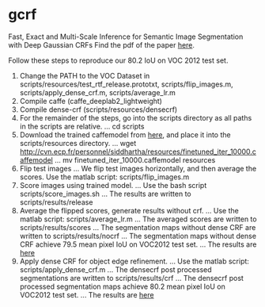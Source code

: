 # gcrf
Fast, Exact and Multi-Scale Inference for Semantic Image Segmentation with Deep Gaussian CRFs
Find the pdf of the paper [here](https://siddharthachandra.github.io/resources/chandra-eccv-2016.pdf).

Follow these steps to reproduce our 80.2 IoU on VOC 2012 test set.

1. Change the PATH to the VOC Dataset in scripts/resources/test_rtf_release.prototxt, scripts/flip_images.m, scripts/apply_dense_crf.m, scripts/average_lr.m
2. Compile caffe (caffe_deeplab2_lightweight)
3. Compile dense-crf (scripts/resources/densecrf)
4. For the remainder of the steps, go into the scripts directory as all paths in the scripts are relative.
... cd scripts
5. Download the trained caffemodel from [here](http://cvn.ecp.fr/personnel/siddhartha/resources/finetuned_iter_10000.caffemodel), and place it into the scripts/resources directory.
... wget http://cvn.ecp.fr/personnel/siddhartha/resources/finetuned_iter_10000.caffemodel
... mv finetuned_iter_10000.caffemodel resources
6. Flip test images
... We flip test images horizontally, and then average the scores. Use the matlab script: scripts/flip_images.m
7. Score images using trained model.
... Use the bash script scripts/score_images.sh
... The results are written to scripts/results/release
8. Average the flipped scores, generate results without crf.
... Use the matlab script: scripts/average_lr.m
... The averaged scores are written to scripts/results/scores
... The segmentation maps without dense CRF are written to scripts/results/nocrf
... The segmentation maps without dense CRF achieve 79.5 mean pixel IoU on VOC2012 test set.
... The results are [here](http://host.robots.ox.ac.uk:8080/anonymous/BWYMCO.html)
9. Apply dense CRF for object edge refinement.
... Use the matlab script: scripts/apply_dense_crf.m
... The densecrf post processed segmentations are written to scripts/results/crf
... The densecrf post processed segmentation maps achieve 80.2 mean pixel IoU on VOC2012 test set.
... The results are [here](http://host.robots.ox.ac.uk:8080/anonymous/UWGAFB.html)
